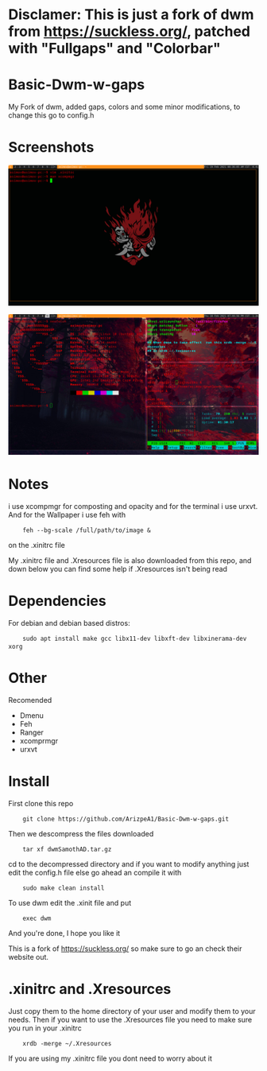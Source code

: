 # Disclamer: This is just a fork of dwm from https://suckless.org/, patched with "Fullgaps" and "Colorbar"
# Basic-Dwm-w-gaps
My Fork of dwm, added gaps, colors and some minor modifications, to change this go to config.h

# Screenshots

![](images/immagengitajsl.jpg)

![](images/dwmimage2.jpg)


# Notes

i use xcompmgr for composting and opacity and for the terminal i use urxvt. 
And for the Wallpaper i use feh with

        feh --bg-scale /full/path/to/image &
        
 on the .xinitrc file

My .xinitrc file and .Xresources file is also downloaded from this repo, and down below you can find some help if .Xresources isn't being read


# Dependencies
For debian and debian based distros:

        sudo apt install make gcc libx11-dev libxft-dev libxinerama-dev xorg
  
# Other
Recomended

- Dmenu
- Feh
- Ranger
- xcomprmgr
- urxvt

# Install
First clone this repo
    
        git clone https://github.com/ArizpeA1/Basic-Dwm-w-gaps.git
   
Then we descompress the files downloaded

        tar xf dwmSamothAD.tar.gz 

cd to the decompressed directory and if you want to modify anything just edit the config.h file else go ahead an compile it with
    
        sudo make clean install
        
To use dwm edit the .xinit file and put

        exec dwm
        
And you're done, I hope you like it

This is a fork of https://suckless.org/ so make sure to go an check their website out.

# .xinitrc and .Xresources

Just copy them to the home directory of your user and modify them to your needs.
Then if you want to use the .Xresources file you need to make sure you run in your .xinitrc

        xrdb -merge ~/.Xresources
   
If you are using my .xinitrc file you dont need to worry about it
